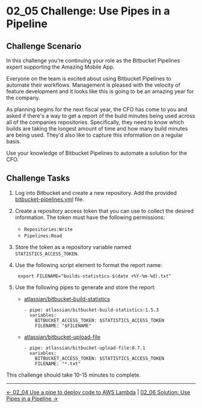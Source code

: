 # 02_05 Challenge: Use Pipes in a Pipeline

## Challenge Scenario

In this challenge you’re continuing your role as the Bitbucket Pipelines expert supporting the Amazing Mobile App.

Everyone on the team is excited about using Bitbucket Pipelines to automate their workflows. Management is pleased with the velocity of feature development and it looks like this is going to be an amazing year for the company.

As planning begins for the next fiscal year, the CFO has come to you and asked if there's a way to get a report of the build minutes being used across all of the companies repositories.  Specifically, they need to know which builds are taking the longest amount of time and how many build minutes are being used.  They'd also like to capture this information on a regular basis.

Use your knowledge of Bitbucket Pipelines to automate a solution for the CFO.

## Challenge Tasks

1. Log into Bitbucket and create a new repository.  Add the provided [bitbucket-pipelines.yml](./bitbucket-pipelines.yml) file.
1. Create a repository access token that you can use to collect the desired information.  The token must have the following permissions:

    - `Repositories:Write`
    - `Pipelines:Read`

1. Store the token as a repository variable named `STATISTICS_ACCESS_TOKEN`.
1. Use the following script element to format the report name:

        export FILENAME="builds-statistics-$(date +%Y-%m-%d).txt"

1. Use the following pipes to generate and store the report:

    - [atlassian/bitbucket-build-statistics](https://bitbucket.org/atlassian/bitbucket-build-statistics/src/master/)

          - pipe: atlassian/bitbucket-build-statistics:1.5.3
            variables:
              BITBUCKET_ACCESS_TOKEN: $STATISTICS_ACCESS_TOKEN
              FILENAME: "$FILENAME"

    - [atlassian/bitbucket-upload-file](https://bitbucket.org/atlassian/bitbucket-upload-file/src/master/)

          - pipe: atlassian/bitbucket-upload-file:0.7.1
            variables:
              BITBUCKET_ACCESS_TOKEN: $STATISTICS_ACCESS_TOKEN
              FILENAME: "*.txt"

This challenge should take 10-15 minutes to complete.

<!-- FooterStart -->
---
[← 02_04 Use a pipe to deploy code to AWS Lambda](../02_04_use_a_pipe_to_deploy_code_to_aws_lambda/README.md) | [02_06 Solution: Use Pipes in a Pipeline →](../02_06_solution_use_pipes_in_a_pipeline/README.md)
<!-- FooterEnd -->
